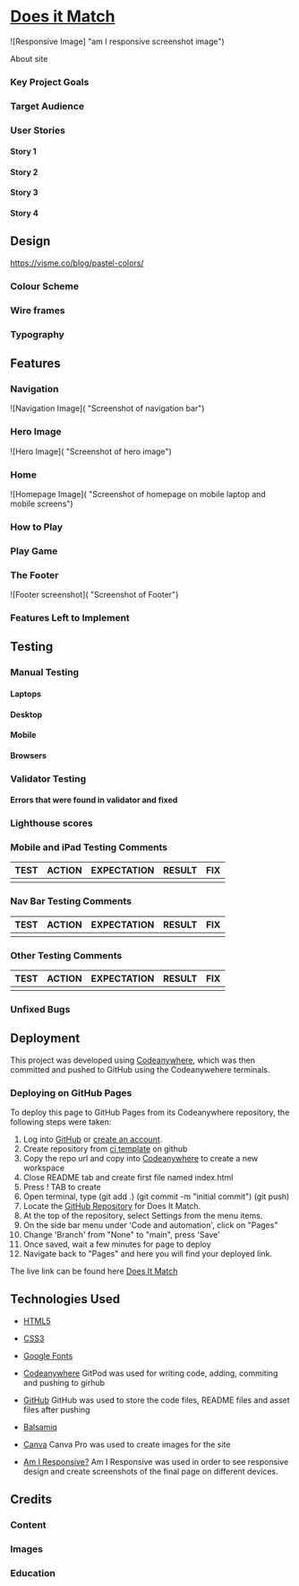 # [Does it Match]( https://sarahgoodwin93.github.io/does-it-match/ "Link to Does It Match Webpage")

![Responsive Image] "am I responsive screenshot image")

About site

### Key Project Goals

### Target Audience

### User Stories

#### Story 1

#### Story 2

#### Story 3

#### Story 4

## Design

<https://visme.co/blog/pastel-colors/>

### Colour Scheme

### Wire frames

### Typography

## Features

### Navigation

![Navigation Image]( "Screenshot of navigation bar")

### Hero Image

![Hero Image]( "Screenshot of hero image")

### Home

![Homepage Image]( "Screenshot of homepage on mobile laptop and mobile screens")

### How to Play

### Play Game

### The Footer

![Footer screenshot]( "Screenshot of Footer")

### Features Left to Implement

## Testing

### Manual Testing

#### Laptops

#### Desktop

#### Mobile

#### Browsers

### Validator Testing

#### Errors that were found in validator and fixed

### Lighthouse scores

### Mobile and iPad Testing Comments

| **TEST**                      | **ACTION**                            | **EXPECTATION**               | **RESULT**                            | **FIX**                                |
| ----------------------------- | ------------------------------------- | ----------------------------- | ------------------------------------- | -------------------------------------- |
| | | | | |

### Nav Bar Testing Comments

| **TEST**                      | **ACTION**                            | **EXPECTATION**               | **RESULT**                            | **FIX**                                |
| ----------------------------- | ------------------------------------- | ----------------------------- | ------------------------------------- | -------------------------------------- |
| | | | | |

### Other Testing Comments

| **TEST**                      | **ACTION**                            | **EXPECTATION**               | **RESULT**                            | **FIX**                                |
| ----------------------------- | ------------------------------------- | ----------------------------- | ------------------------------------- | -------------------------------------- |
| | | | | |

### Unfixed Bugs

## Deployment

This project was developed using [Codeanywhere](https://app.codeanywhere.com/ "Link to Codeanywhere login"), which was then committed and pushed to GitHub using the Codeanywehere terminals.

### Deploying on GitHub Pages

To deploy this page to GitHub Pages from its Codeanywhere repository, the following steps were taken:

1. Log into [GitHub](https://github.com/login "Link to GitHub login page") or [create an account](https://github.com/join "Link to GitHub create account page").
2. Create repository from [ci template]("<https://github.com/Code-Institute-Org/ci-full-template> "ci template webpage") on github
3. Copy the repo url and copy into [Codeanywhere](https://app.codeanywhere.com/ "Link to Codeanywhere webpage") to create a new workspace
4. Close README tab and create first file named index.html
5. Press ! TAB to create <!DOCTYPE html>
6. Open terminal, type (git add .) (git commit -m "initial commit") (git push)
7. Locate the [GitHub Repository]( https://github.com/sarahgoodwin93/does-it-match.git "Link to The Hike Site Repo") for Does It Match.
8. At the top of the repository, select Settings from the menu items.
9. On the side bar menu under 'Code and automation', click on "Pages"
10. Change 'Branch' from "None" to "main", press 'Save'
11. Once saved, wait a few minutes for page to deploy
12. Navigate back to "Pages" and here you will find your deployed link.

The live link can be found here [Does It Match]( https://sarahgoodwin93.github.io/does-it-match/ "Link to deployed Does It Match")

## Technologies Used

- [HTML5](https://en.wikipedia.org/wiki/HTML5 "Link to HTML5 wikipedia")
- [CSS3](https://en.wikipedia.org/wiki/CSS "Link to CSS3 wikipedia")

- [Google Fonts](https://fonts.google.com/ "Link to Google Fonts webpage")
  
- [Codeanywhere](https://app.codeanywhere.com/ "Link to Codeanywhere webpage")
  GitPod was used for writing code, adding, commiting and pushing to girhub
- [GitHub](https://github.com/ "Link to GitHub webpage")
  GitHub was used to store the code files, README files and asset files after pushing
- [Balsamiq](https://balsamiq.com/ "Link to Balsamiq webpage")

- [Canva](https://www.canva.com/en_gb/login/ "Link to Canva webpage")
  Canva Pro was used to create images for the site

- [Am I Responsive?](https://ui.dev/amiresponsive "Link to Am I responsive webpage")
  Am I Responsive was used in order to see responsive design and create screenshots of the final page on different devices.

## Credits

### Content

### Images

### Education
